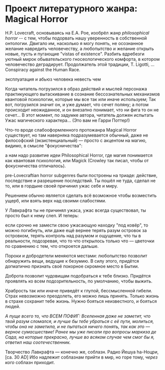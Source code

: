 # Проект литературного жанра: Magical Horror

H.P. Lovecraft, основываясь на E.A. Poe, изобрёл жанр _philosophical horror_ -- с тем, чтобы подорвать нашу уверенность в собственной онтологии. Двигало им, насколько я могу понять, не осознанное желание навредить человечеству, а любопытство и желание открыть новые, пусть и пугающие "vistas of existence". Разбить вдребезги уютный мирок обывательского гносеологического комфорта, в котором человечество деградирует. Продолжатель этой традиции, T. Ligotti, ... Conspiracy against the Human Race.

эксплуатация и абьюз человека невесть чем


Когда читатель погрузился в образ действий и мыслей персонажа практикующего вытаскивание в сознание бессознательных механизмов квантовой психологии, которые мы все так или иначе используем;
Так вот, погрузился значит он, и уже думает, что сечет поляну; а потом происходит неожиданное, и он внезапно понимает, что ни фига то он не сечет...
В этот момент, по задумке автора, читатель должен испытать Ужас магического характера... (Это вам не Гарри Поттер!)

Что-то вроде слабооформленного протожанра Magical Horror существует, но там наверняка подразумевается обычный, даже не философский (экзистенциальный) — просто с акцентом на магию, видимо, в смысле "фокусничества":

а нам надо развитие идеи Philosophical Horror, где магия понимается как квантовая психология, или Magick (Crowley так писал, чтобы от фокусничества отличалось).

pre-Lovecraftian horror subgenres были построены на триаде: действие, последствие и разрешение последствий. Ты пошёл не туда, сделал не то, или в гордыне своей причинил ужас себе и миру.

Решением обычно является сделать всё возможное чтобы возместить ущерб, или взять верх над своими слабостями.

У Лавкрафта ты не причинял ужаса, ужас всегда существовал, ты просто был к нему слеп. И теперь:

если срочно не замести свою ужасающую находку "под ковёр", то можно погибнуть, или даже ещё вернее терять разум островок за островком, терять контроль над разумом и ощущение, что ты в реальности, подозревая, что то что открылось только что — цветочки по сравнению с тем, что откроется дальше.


Пороки и добродетели меняются местами: любопытство позволит обнаружить вещи, ведущие к безумию. В силу этого, придётся догматично признать своё покорное скромное место в Бытии.

Доброта позволит чудовищам подобраться к тебе близко. Придётся проявлять ко всем подозрительность, по умолчанию, чтобы выжить.

Храбрость так или иначе приведёт к глупой, бессмысленной гибели. Страх невозможно преодолеть, его можно лишь принять. Только жизнь в страхе сохранит тебе жизнь. Нужно бояться неизвестного, и бояться людей.


_А пуще всего то, что ВСЕМ ПОФИГ: Вселенная даже не заметит, что твой разум сломался, и лучше бы тебе убраться с её пути, молиться, чтобы она не заметила, и не пытаться ничего понять, так как это — верное сумасшествие!
Ранее мы уже писали про вопросы маркиза де Сада, на которые прекрасно, лучше во всяком случае чем смог бы я, ответил наш соотечественник._

Творчество Лавкрафта — конечно же, соблазн.
Радио Йешуа hа-Ноцри, [ca. 30 AD]
Ибо надлежит соблазнам прийти в мир, но горе тому, _через кого_ соблазн приходит.